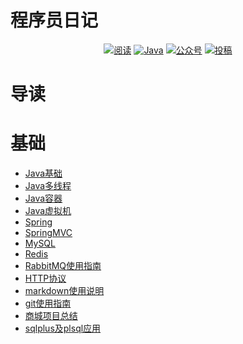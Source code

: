 # 程序员日记

<p align="center">
    <a href="https://github.com/WangShuwill/programmer-notes">
	<img src="https://img.shields.io/badge/阅读-read-brightgreen.svg" alt="阅读"></a>
    <a href="#Java"><img src="https://img.shields.io/badge/Note-编程-blue.svg" alt="Java"></a>
    <a href="#面试突击"><img src="https://img.shields.io/badge/PDF-面试突击-important.svg" alt="公众号"></a>
    <a href="#投稿"><img src="https://img.shields.io/badge/Support-投稿-critical.svg" alt="投稿"></a>
</p>

# 导读
# 基础
- [Java基础](notes/java基础.md)
- [Java多线程](notes/Java多线程相关.md) 
- [Java容器](notes/Java容器.md)
- [Java虚拟机](notes/Java虚拟机.md)
- [Spring](notes/Spring.md)
- [SpringMVC](notes/SpringMVC.md)
- [MySQL](notes/mysql.md)
- [Redis](notes/Redis.md)
- [RabbitMQ使用指南](notes/RabbitMQ使用指南.md)
- [HTTP协议](notes/HTTP协议.md)
- [markdown使用说明](notes/markdown语法的使用指南.md)
- [git使用指南](notes/git的使用指南.md)
- [商城项目总结](notes/taotao.md)
- [sqlplus及plsql应用](notes/sqlplus及plsql应用安装教程.md)



